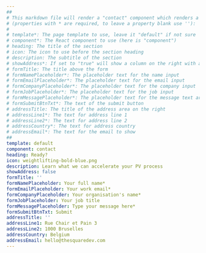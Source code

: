 ```yaml
---
##
# This markdown file will render a "contact" component which renders a contact form. The following properties may be set 
# (properties with * are required, to leave a property blank use ''):
#
# template*: The page template to use, leave it "default" if not sure
# component*: The React component to use (here is "component")
# heading: The title of the section
# icon: The icon to use before the section heading
# description: The subtitle of the section
# showAddress*: If set to "true" will show a column on the right with address and email information
# formTitle: The title above the form
# formNamePlaceholder*: The placeholder text for the name input
# formEmailPlaceholder*: The placeholder text for the email input
# formCompanyPlaceholder*: The placeholder text for the company input
# formJobPlaceholder*: The placeholder text for the job input
# formMessagePlaceholder*: The placeholder text for the message text area
# formSubmitBtnTxt*: The text of the submit button
# addressTitle: The title of the address area on the right
# addressLine1*: The text for address line 1
# addressLine2*: The text for address line 2
# addressCountry*: The text for address country
# addressEmail*: The text for the email to show
##
template: default
component: contact
heading: Ready?
icon: weightlifting-bold-blue.png
description: Learn what we can accelerate your PV process
showAddress: false
formTitle: ''
formNamePlaceholder: Your full name*
formEmailPlaceholder: Your work email*
formCompanyPlaceholder: Your organisation's name*
formJobPlaceholder: Your job title
formMessagePlaceholder: Type your message here*
formSubmitBtnTxt: Submit
addressTitle: ''
addressLine1: Rue Chair et Pain 3
addressLine2: 1000 Bruselles
addressCountry: Belgium
addressEmail: hello@thesquaredev.com
---
```

